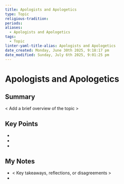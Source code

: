 ```yaml
---
title: Apologists and Apologetics
type: Topic
religious-tradition: 
periods: 
aliases:
  - Apologists and Apologetics
tags:
  - Topic
linter-yaml-title-alias: Apologists and Apologetics
date_created: Monday, June 30th 2025, 9:18:17 pm
date_modified: Sunday, July 6th 2025, 9:01:25 pm
---
```


# Apologists and Apologetics

## Summary
< Add a brief overview of the topic >

## Key Points
- 
- 
- 

## My Notes
- < Key takeaways, reflections, or disagreements >
- 